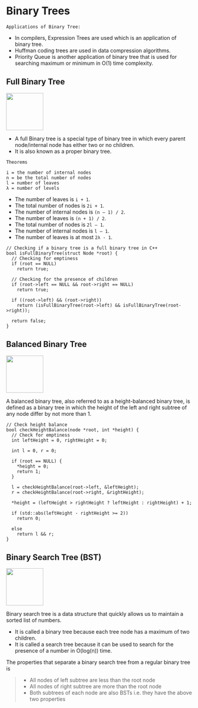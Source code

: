 # Binary Trees

`Applications of Binary Tree:`

- In compilers, Expression Trees are used which is an application of binary tree.
- Huffman coding trees are used in data compression algorithms.
- Priority Queue is another application of binary tree that is used for searching maximum or minimum in O(1) time complexity.

## Full Binary Tree

<img src="https://cdn.programiz.com/sites/tutorial2program/files/full-binary-tree_0.png" width="100"></br>

- A full Binary tree is a special type of binary tree in which every parent node/internal node has either two or no children.
- It is also known as a proper binary tree.

`Theorems`
```
i = the number of internal nodes
n = be the total number of nodes
l = number of leaves
λ = number of levels
```
- The number of leaves is `i + 1`.
- The total number of nodes is `2i + 1`.
- The number of internal nodes is `(n – 1) / 2`.
- The number of leaves is `(n + 1) / 2`.
- The total number of nodes is `2l – 1`.
- The number of internal nodes is `l – 1`.
- The number of leaves is at most `2λ - 1`.

```
// Checking if a binary tree is a full binary tree in C++
bool isFullBinaryTree(struct Node *root) {
  // Checking for emptiness
  if (root == NULL)
    return true;

  // Checking for the presence of children
  if (root->left == NULL && root->right == NULL)
    return true;

  if ((root->left) && (root->right))
    return (isFullBinaryTree(root->left) && isFullBinaryTree(root->right));

  return false;
}
```

## Balanced Binary Tree

<img src="https://user-images.githubusercontent.com/60508703/188283942-8120cf10-005c-4c49-abe3-f0386fe1bb48.png" width="100"></br>

A balanced binary tree, also referred to as a height-balanced binary tree, is defined as a binary tree in which the height of the left and right subtree of any node differ by not more than 1.

```
// Check height balance
bool checkHeightBalance(node *root, int *height) {
  // Check for emptiness
  int leftHeight = 0, rightHeight = 0;

  int l = 0, r = 0;

  if (root == NULL) {
    *height = 0;
    return 1;
  }

  l = checkHeightBalance(root->left, &leftHeight);
  r = checkHeightBalance(root->right, &rightHeight);

  *height = (leftHeight > rightHeight ? leftHeight : rightHeight) + 1;

  if (std::abs(leftHeight - rightHeight >= 2))
    return 0;

  else
    return l && r;
}
```

## Binary Search Tree (BST)

<img src="https://cdn.programiz.com/sites/tutorial2program/files/bst-vs-not-bst.png" width="100"></br>

Binary search tree is a data structure that quickly allows us to maintain a sorted list of numbers.

- It is called a binary tree because each tree node has a maximum of two children.
- It is called a search tree because it can be used to search for the presence of a number in O(log(n)) time.

The properties that separate a binary search tree from a regular binary tree is
> - All nodes of left subtree are less than the root node
> - All nodes of right subtree are more than the root node
> - Both subtrees of each node are also BSTs i.e. they have the above two properties
